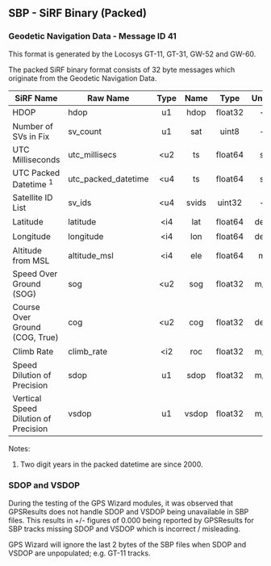 ## SBP - SiRF Binary (Packed)

### Geodetic Navigation Data - Message ID 41

This format is generated by the Locosys GT-11, GT-31, GW-52 and GW-60. 

The packed SiRF binary format consists of 32 byte messages which originate from the Geodetic Navigation Data. 

| SiRF Name                            | Raw Name            | Type | Name  |  Type   | Units |     Resolution      |
| ------------------------------------ | ------------------- | :--: | :---: | :-----: | :---: | :-----------------: |
| HDOP                                 | hdop                |  u1  | hdop  | float32 |   -   | 2 x 10<sup>-1</sup> |
| Number of SVs in Fix                 | sv_count            |  u1  |  sat  |  uint8  |   -   |          -          |
| UTC Milliseconds                     | utc_millisecs       | <u2  |  ts   | float64 |   s   | 1 x 10<sup>-3</sup> |
| UTC Packed Datetime <sup>1</sup>     | utc_packed_datetime | <u4  |  ts   | float64 |   s   | 1 x 10<sup>-3</sup> |
| Satellite ID List                    | sv_ids              | <u4  | svids | uint32  |   -   |          -          |
| Latitude                             | latitude            | <i4  |  lat  | float64 |  deg  | 1 x 10<sup>-7</sup> |
| Longitude                            | longitude           | <i4  |  lon  | float64 |  deg  | 1 x 10<sup>-7</sup> |
| Altitude from MSL                    | altitude_msl        | <i4  |  ele  | float64 |   m   | 1 x 10<sup>-2</sup> |
| Speed Over Ground (SOG)              | sog                 | <u2  |  sog  | float32 |  m/s  | 1 x 10<sup>-2</sup> |
| Course Over Ground (COG, True)       | cog                 | <u2  |  cog  | float32 |  deg  | 1 x 10<sup>-2</sup> |
| Climb Rate                           | climb_rate          | <i2  |  roc  | float32 |  m/s  | 1 x 10<sup>-2</sup> |
| Speed Dilution of Precision          | sdop                |  u1  | sdop  | float32 |  m/s  | 1 x 10<sup>-2</sup> |
| Vertical Speed Dilution of Precision | vsdop               |  u1  | vsdop | float32 |  m/s  | 1 x 10<sup>-2</sup> |

Notes:

1. Two digit years in the packed datetime are since 2000.



### SDOP and VSDOP

During the testing of the GPS Wizard modules, it was observed that GPSResults does not handle SDOP and VSDOP being unavailable in SBP files. This results in +/- figures of 0.000 being reported by GPSResults for SBP tracks missing SDOP and VSDOP which is incorrect / misleading.

GPS Wizard will ignore the last 2 bytes of the SBP files when SDOP and VSDOP are unpopulated; e.g. GT-11 tracks.
